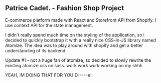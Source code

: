 ## Patrice Cadet. - Fashion Shop Project

E-commerce platform made with React and Storefront API from Shopify. I use context API for the state management.

I didn't really spend much time on the styling of the application, so I decided to quickly bootstrap it with a really nice CSS-in-JS library named Atomize. The idea was to play around with shopify and get a better understanding of its backend.

Update #1 - not a huge fan of atomize, so decided to slowly rewrite the existing atomize css on sass.
work work work working on my shhh


YEAH, IM DOING THAT FOR YOU D-----e!
